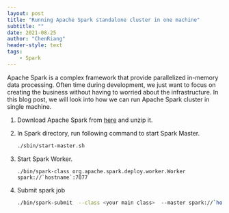 ```yaml
---
layout: post
title: "Running Apache Spark standalone cluster in one machine"
subtitle: ""
date: 2021-08-25
author: "ChenRiang"
header-style: text
tags:
    - Spark
---
```




Apache Spark is a complex framework that provide parallelized in-memory data processing. Often time during development, we just want to focus on creating the business without having to worried about the infrastructure. In this blog post, we will look into how we can run Apache Spark cluster in single machine.



1. Download Apache Spark from [here](https://spark.apache.org/downloads.html) and unzip it.

2. In Spark directory, run following command to start Spark Master.

   ```bash
   ./sbin/start-master.sh
   ```

   

3. Start Spark Worker.

   ```
   ./bin/spark-class org.apache.spark.deploy.worker.Worker spark://`hostname`:7077
   ```

   

4. Submit spark job

   ```bash
   ./bin/spark-submit  --class <your main class>  --master spark://`hostname`:7077  <your jar file> 
   ```

   

